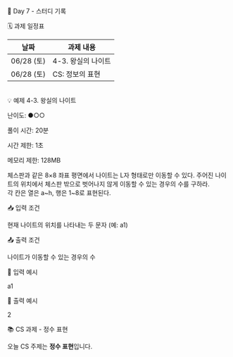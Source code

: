 📅 Day 7 - 스터디 기록

🗓 과제 일정표

| 날짜       | 과제 내용                       |
|------------|-------------------------------|
| 06/28 (토) | 4-3. 왕실의 나이트       |
| 06/28 (토) | CS: 정보의 표현           | 

 <br>
💡 예제 4-3. 왕실의 나이트

난이도: ●○○

풀이 시간: 20분

시간 제한: 1초

메모리 제한: 128MB <br>


체스판과 같은 8×8 좌표 평면에서 나이트는 L자 형태로만 이동할 수 있다. 주어진 나이트의 위치에서 체스판 밖으로 벗어나지 않게 이동할 수 있는 경우의 수를 구하라.  <br>
각 칸은 열은 a~h, 행은 1~8로 표현된다.

📥 입력 조건

현재 나이트의 위치를 나타내는 두 문자 (예: a1)

📤 출력 조건

나이트가 이동할 수 있는 경우의 수

📘 입력 예시

a1 <br>

📗 출력 예시

2 <br>

📚 CS 과제 - 정수 표현

오늘 CS 주제는 **정수 표현**입니다.